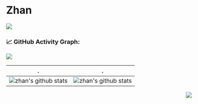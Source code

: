 # Zhan
![](assets/Bottom_up.svg)
### 📈 GitHub Activity Graph:

[![](https://activity-graph.herokuapp.com/graph?username=zhan-cm&theme=dracula)](https://github.com/ashutosh00710/github-readme-activity-graph)
<!--   stats + languages -->
| .                                                                                                                                       | .                                                                                                                         |
|-----------------------------------------------------------------------------------------------------------------------------------------|---------------------------------------------------------------------------------------------------------------------------|
| ![zhan's github stats](https://github-readme-stats.vercel.app/api?username=zhan-cm&show_icons=true&theme=radical) | ![zhan's github stats](https://github-readme-stats.vercel.app/api/top-langs/?username=zhan-cm&theme=radical&layout=compact) |

<img align="right" src="https://count.getloli.com/get/@:zhan-cm?theme=rule34">
